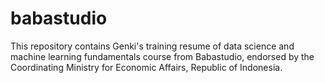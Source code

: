 # babastudio
This repository contains Genki's training resume of data science and machine learning fundamentals course from Babastudio, endorsed by the Coordinating Ministry for Economic Affairs, Republic of Indonesia.
